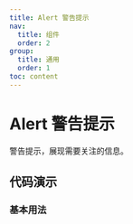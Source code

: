 ```yaml
---
title: Alert 警告提示
nav:
  title: 组件
  order: 2
group:
  title: 通用
  order: 1
toc: content
---
```


# Alert 警告提示

警告提示，展现需要关注的信息。

## 代码演示

### 基本用法

<code src="./demo/basic.tsx" iframe></code>
